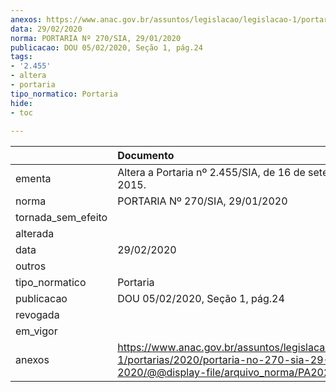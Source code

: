 ```yaml
---
anexos: https://www.anac.gov.br/assuntos/legislacao/legislacao-1/portarias/2020/portaria-no-270-sia-29-01-2020/@@display-file/arquivo_norma/PA2020-0270.pdf
data: 29/02/2020
norma: PORTARIA Nº 270/SIA, 29/01/2020
publicacao: DOU 05/02/2020, Seção 1, pág.24
tags:
- '2.455'
- altera
- portaria
tipo_normatico: Portaria
hide: 
- toc 
 
---
```


|                    | Documento                                                                                                                                           |
|:-------------------|:----------------------------------------------------------------------------------------------------------------------------------------------------|
| ementa             | Altera a Portaria nº 2.455/SIA, de 16 de setembro de 2015.                                                                                          |
| norma              | PORTARIA Nº 270/SIA, 29/01/2020                                                                                                                     |
| tornada_sem_efeito |                                                                                                                                                     |
| alterada           |                                                                                                                                                     |
| data               | 29/02/2020                                                                                                                                          |
| outros             |                                                                                                                                                     |
| tipo_normatico     | Portaria                                                                                                                                            |
| publicacao         | DOU 05/02/2020, Seção 1, pág.24                                                                                                                     |
| revogada           |                                                                                                                                                     |
| em_vigor           |                                                                                                                                                     |
| anexos             | https://www.anac.gov.br/assuntos/legislacao/legislacao-1/portarias/2020/portaria-no-270-sia-29-01-2020/@@display-file/arquivo_norma/PA2020-0270.pdf |